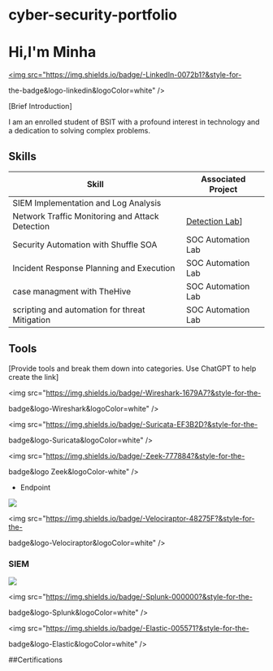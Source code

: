 # cyber-security-portfolio
# Hi,I'm Minha
<a href="https://linkedin.com"><img src="https://img.shields.io/badge/-LinkedIn-0072b1?&style-for-

the-badge&logo-linkedin&logoColor=white" /></a>

[Brief Introduction]

I am an enrolled student of BSIT with a profound interest in technology and a dedication to solving complex problems.


## Skills

| Skill                                                                            |Associated Project        |
|----------------------------------------------------------------------------------|---------------------------|
| SIEM Implementation and Log Analysis |                                          | <a href="https://google.com">Detection Lab</a>]
| Network Traffic Monitoring and Attack Detection                                 | <a href="https://google.com">Detection Lab</a>] 
| Security Automation with Shuffle SOA                                            | SOC Automation Lab|
| Incident Response Planning and Execution                                        | SOC Automation Lab|
| case managment with TheHive                                                     | SOC Automation Lab|
| scripting and automation for threat Mitigation                                  | SOC Automation Lab|


## Tools

[Provide tools and break them down into categories. Use ChatGPT to help create the link]

<div>

<img src="https://img.shields.io/badge/-Wireshark-1679A7?&style-for-the-

badge&logo-Wireshark&logoColor=white" />

<img src="https://img.shields.io/badge/-Suricata-EF3B2D?&style-for-the-

badge&logo-Suricata&logoColor=white" />

<img src="https://img.shields.io/badge/-Zeek-777884?&style-for-the-

</div>

badge&logo Zeek&logoColor-white" />

* Endpoint
<div>
<img src="https://img.shields.io/badge/-Microsoft_Defender_for_Endpoint-00A4EF?&style-for-the-

badge&logo-Microsoft&logoColor=white" />

<img src="https://img.shields.io/badge/-Velociraptor-48275F?&style-for-the-

</div>

badge&logo-Velociraptor&logoColor=white" />

### SIEM

<div>
<img src="https://img.shields.io/badge/-Microsoft_Sentinel-0078D4?&style-for-the
badge&logo-Microsoft&logoColor-white" />

<img src="https://img.shields.io/badge/-Splunk-000000?&style-for-the-

badge&logo-Splunk&logoColor=white" />

<img src="https://img.shields.io/badge/-Elastic-005571?&style-for-the-

badge&logo-Elastic&logoColor=white" />

##Certifications

</div>
